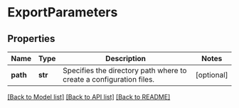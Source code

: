 # ExportParameters

## Properties
Name | Type | Description | Notes
------------ | ------------- | ------------- | -------------
**path** | **str** | Specifies the directory path where to create a configuration files. | [optional] 

[[Back to Model list]](../README.md#documentation-for-models) [[Back to API list]](../README.md#documentation-for-api-endpoints) [[Back to README]](../README.md)


